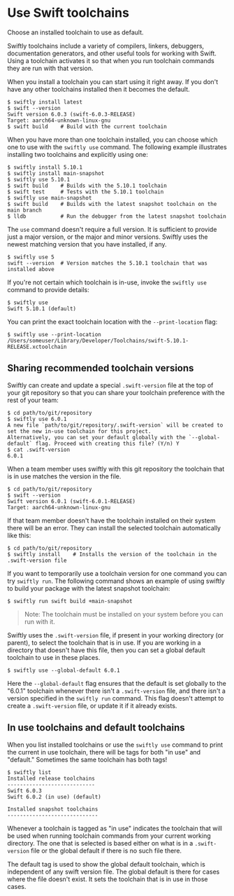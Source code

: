 # Use Swift toolchains

Choose an installed toolchain to use as default.

Swiftly toolchains include a variety of compilers, linkers, debuggers, documentation generators, and other useful tools for working with Swift. Using a toolchain activates it so that when you run toolchain commands they are run with that version.

When you install a toolchain you can start using it right away. If you don't have any other toolchains installed then it becomes the default.

```
$ swiftly install latest
$ swift --version
Swift version 6.0.3 (swift-6.0.3-RELEASE)
Target: aarch64-unknown-linux-gnu
$ swift build    # Build with the current toolchain
```

When you have more than one toolchain installed, you can choose which one to use with the `swiftly use` command.
The following example illustrates installing two toolchains and explicitly using one:

```
$ swiftly install 5.10.1
$ swiftly install main-snapshot
$ swiftly use 5.10.1
$ swift build    # Builds with the 5.10.1 toolchain
$ swift test     # Tests with the 5.10.1 toolchain
$ swiftly use main-snapshot
$ swift build    # Builds with the latest snapshot toolchain on the main branch
$ lldb           # Run the debugger from the latest snapshot toolchain
```

The `use` command doesn't require a full version.
It is sufficient to provide just a major version, or the major and minor versions.
Swiftly uses the newest matching version that you have installed, if any.

```
$ swiftly use 5
swift --version  # Version matches the 5.10.1 toolchain that was installed above
```

If you're not certain which toolchain is in-use, invoke the `swiftly use` command to provide details:

```
$ swiftly use
Swift 5.10.1 (default)
```

You can print the exact toolchain location with the `--print-location` flag:

```
$ swiftly use --print-location
/Users/someuser/Library/Developer/Toolchains/swift-5.10.1-RELEASE.xctoolchain
```

## Sharing recommended toolchain versions

Swiftly can create and update a special `.swift-version` file at the top of your git repository so that you can share your toolchain preference with the rest of your team:

```
$ cd path/to/git/repository
$ swiftly use 6.0.1
A new file `path/to/git/repository/.swift-version` will be created to set the new in-use toolchain for this project.
Alternatively, you can set your default globally with the `--global-default` flag. Proceed with creating this file? (Y/n) Y
$ cat .swift-version
6.0.1
```

When a team member uses swiftly with this git repository the toolchain that is in use matches the version in the file.

```
$ cd path/to/git/repository
$ swift --version
Swift version 6.0.1 (swift-6.0.1-RELEASE)
Target: aarch64-unknown-linux-gnu
```

If that team member doesn't have the toolchain installed on their system there will be an error. They can install the selected toolchain automatically like this:

```
$ cd path/to/git/repository
$ swiftly install    # Installs the version of the toolchain in the .swift-version file
```

If you want to temporarily use a toolchain version for one command you can try `swiftly run`.
The following command shows an example of using swiftly to build your package with the latest snapshot toolchain:

```
$ swiftly run swift build +main-snapshot
```

> Note: The toolchain must be installed on your system before you can run with it.

Swiftly uses the `.swift-version` file, if present in your working directory (or parent), to select the toolchain that is in use.
If you are working in a directory that doesn't have this file, then you can set a global default toolchain to use in these places.

```
$ swiftly use --global-default 6.0.1
```

Here the `--global-default` flag ensures that the default is set globally to the "6.0.1" toolchain whenever there isn't a `.swift-version` file, and there isn't a version specified in the `swiftly run` command.
This flag doesn't attempt to create a `.swift-version` file, or update it if it already exists.

## In use toolchains and default toolchains

When you list installed toolchains or use the `swiftly use` command to print the current in use toolchain, there will be tags for both "in use" and "default." Sometimes the same toolchain has both tags!

```
$ swiftly list
Installed release toolchains
----------------------------
Swift 6.0.3
Swift 6.0.2 (in use) (default)

Installed snapshot toolchains
-----------------------------
```

Whenever a toolchain is tagged as "in use" indicates the toolchain that will be used when running toolchain commands from your current working directory.
The one that is selected is based either on what is in a `.swift-version` file or the global default if there is no such file there.

The default tag is used to show the global default toolchain, which is independent of any swift version file.
The global default is there for cases where the file doesn't exist.
It sets the toolchain that is in use in those cases.
